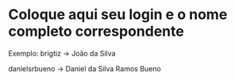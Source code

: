 # Coloque aqui seu login e o nome completo correspondente

Exemplo: brigtiz -> João da Silva

danielsrbueno -> Daniel da Silva Ramos Bueno
